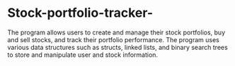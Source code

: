# Stock-portfolio-tracker-
The program allows users to create and manage their stock portfolios, buy and sell stocks, and track their portfolio performance. The program uses various data structures such as structs, linked lists, and binary search trees to store and manipulate user and stock information.
